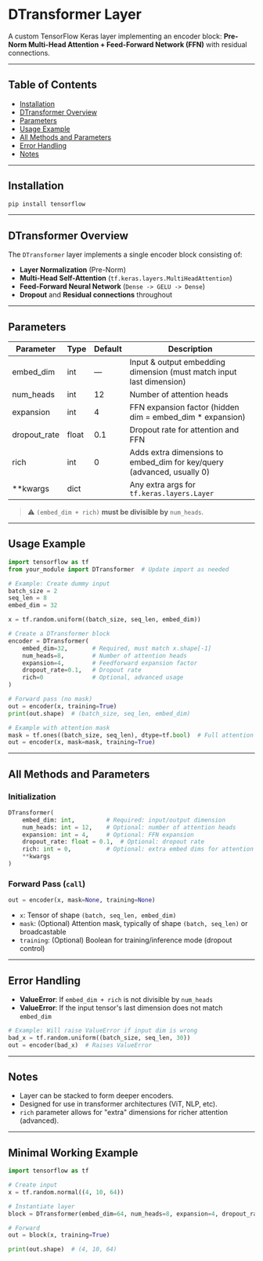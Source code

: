 # DTransformer Layer

A custom TensorFlow Keras layer implementing an encoder block: **Pre-Norm Multi-Head Attention + Feed-Forward Network (FFN)** with residual connections.

---

## Table of Contents

* [Installation](#installation)
* [DTransformer Overview](#dtransformer-overview)
* [Parameters](#parameters)
* [Usage Example](#usage-example)
* [All Methods and Parameters](#all-methods-and-parameters)
* [Error Handling](#error-handling)
* [Notes](#notes)

---

## Installation

```bash
pip install tensorflow
```

---

## DTransformer Overview

The `DTransformer` layer implements a single encoder block consisting of:

* **Layer Normalization** (Pre-Norm)
* **Multi-Head Self-Attention** (`tf.keras.layers.MultiHeadAttention`)
* **Feed-Forward Neural Network** (`Dense -> GELU -> Dense`)
* **Dropout** and **Residual connections** throughout

---

## Parameters

| Parameter     | Type  | Default | Description                                                             |
| ------------- | ----- | ------- | ----------------------------------------------------------------------- |
| embed\_dim    | int   | —       | Input & output embedding dimension (must match input last dimension)    |
| num\_heads    | int   | 12      | Number of attention heads                                               |
| expansion     | int   | 4       | FFN expansion factor (hidden dim = embed\_dim \* expansion)             |
| dropout\_rate | float | 0.1     | Dropout rate for attention and FFN                                      |
| rich          | int   | 0       | Adds extra dimensions to embed\_dim for key/query (advanced, usually 0) |
| \*\*kwargs    | dict  |         | Any extra args for `tf.keras.layers.Layer`                              |

> ⚠️ `(embed_dim + rich)` **must be divisible by** `num_heads`.

---

## Usage Example

```python
import tensorflow as tf
from your_module import DTransformer  # Update import as needed

# Example: Create dummy input
batch_size = 2
seq_len = 8
embed_dim = 32

x = tf.random.uniform((batch_size, seq_len, embed_dim))

# Create a DTransformer block
encoder = DTransformer(
    embed_dim=32,       # Required, must match x.shape[-1]
    num_heads=8,        # Number of attention heads
    expansion=4,        # Feedforward expansion factor
    dropout_rate=0.1,   # Dropout rate
    rich=0              # Optional, advanced usage
)

# Forward pass (no mask)
out = encoder(x, training=True)
print(out.shape)  # (batch_size, seq_len, embed_dim)

# Example with attention mask
mask = tf.ones((batch_size, seq_len), dtype=tf.bool)  # Full attention
out = encoder(x, mask=mask, training=True)
```

---

## All Methods and Parameters

### Initialization

```python
DTransformer(
    embed_dim: int,         # Required: input/output dimension
    num_heads: int = 12,    # Optional: number of attention heads
    expansion: int = 4,     # Optional: FFN expansion
    dropout_rate: float = 0.1,  # Optional: dropout rate
    rich: int = 0,          # Optional: extra embed dims for attention
    **kwargs
)
```

### Forward Pass (`call`)

```python
out = encoder(x, mask=None, training=None)
```

* `x`: Tensor of shape `(batch, seq_len, embed_dim)`
* `mask`: (Optional) Attention mask, typically of shape `(batch, seq_len)` or broadcastable
* `training`: (Optional) Boolean for training/inference mode (dropout control)

---

## Error Handling

* **ValueError**: If `embed_dim + rich` is not divisible by `num_heads`
* **ValueError**: If the input tensor's last dimension does not match `embed_dim`

```python
# Example: Will raise ValueError if input dim is wrong
bad_x = tf.random.uniform((batch_size, seq_len, 30))
out = encoder(bad_x)  # Raises ValueError
```

---

## Notes

* Layer can be stacked to form deeper encoders.
* Designed for use in transformer architectures (ViT, NLP, etc).
* `rich` parameter allows for "extra" dimensions for richer attention (advanced).

---

## Minimal Working Example

```python
import tensorflow as tf

# Create input
x = tf.random.normal((4, 10, 64))

# Instantiate layer
block = DTransformer(embed_dim=64, num_heads=8, expansion=4, dropout_rate=0.1, rich=0)

# Forward
out = block(x, training=True)

print(out.shape)  # (4, 10, 64)
```


